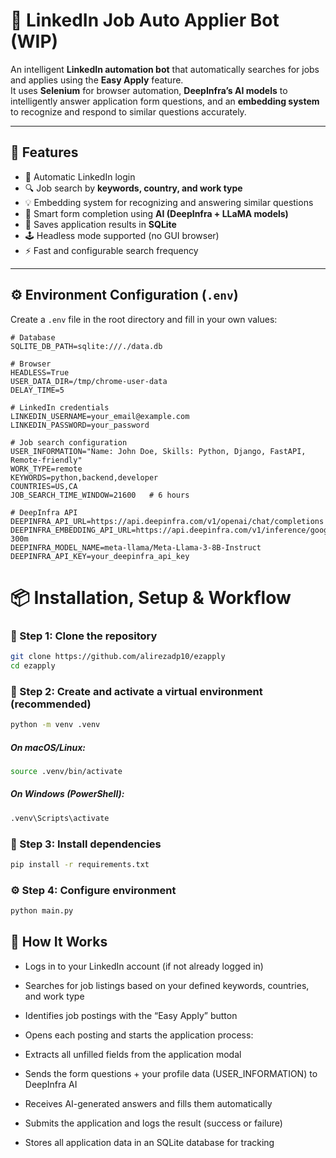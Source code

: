 # 🤖 LinkedIn Job Auto Applier Bot (WIP)

An intelligent **LinkedIn automation bot** that automatically searches for jobs and applies using the **Easy Apply** feature.  
It uses **Selenium** for browser automation, **DeepInfra’s AI models** to intelligently answer application form questions, and an **embedding system** to recognize and respond to similar questions accurately.

---

## 🚀 Features

- 🔐 Automatic LinkedIn login
- 🔍 Job search by **keywords, country, and work type**
- 💡 Embedding system for recognizing and answering similar questions
- 🧠 Smart form completion using **AI (DeepInfra + LLaMA models)**
- 💾 Saves application results in **SQLite**
- 🕹️ Headless mode supported (no GUI browser)
- ⚡ Fast and configurable search frequency


---

## ⚙️ Environment Configuration (`.env`)

Create a `.env` file in the root directory and fill in your own values:

```env
# Database
SQLITE_DB_PATH=sqlite:///./data.db

# Browser
HEADLESS=True
USER_DATA_DIR=/tmp/chrome-user-data
DELAY_TIME=5

# LinkedIn credentials
LINKEDIN_USERNAME=your_email@example.com
LINKEDIN_PASSWORD=your_password

# Job search configuration
USER_INFORMATION="Name: John Doe, Skills: Python, Django, FastAPI, Remote-friendly"
WORK_TYPE=remote
KEYWORDS=python,backend,developer
COUNTRIES=US,CA
JOB_SEARCH_TIME_WINDOW=21600   # 6 hours

# DeepInfra API
DEEPINFRA_API_URL=https://api.deepinfra.com/v1/openai/chat/completions
DEEPINFRA_EMBEDDING_API_URL=https://api.deepinfra.com/v1/inference/google/embeddinggemma-300m
DEEPINFRA_MODEL_NAME=meta-llama/Meta-Llama-3-8B-Instruct
DEEPINFRA_API_KEY=your_deepinfra_api_key
```

# 📦 Installation, Setup & Workflow

### 🧰 Step 1: Clone the repository
```bash
git clone https://github.com/alirezadp10/ezapply
cd ezapply
```

### 🧱 Step 2: Create and activate a virtual environment (recommended)
```bash
python -m venv .venv
```

##### On macOS/Linux:
```bash
source .venv/bin/activate
```

##### On Windows (PowerShell):
```bash
.venv\Scripts\activate
```

### 🧩 Step 3: Install dependencies
```bash
pip install -r requirements.txt
```

### ⚙️ Step 4: Configure environment
```bash
python main.py
```

## 🧠 How It Works

- Logs in to your LinkedIn account (if not already logged in)

- Searches for job listings based on your defined keywords, countries, and work type

- Identifies job postings with the “Easy Apply” button

- Opens each posting and starts the application process:

- Extracts all unfilled fields from the application modal

- Sends the form questions + your profile data (USER_INFORMATION) to DeepInfra AI

- Receives AI-generated answers and fills them automatically

- Submits the application and logs the result (success or failure)

- Stores all application data in an SQLite database for tracking
